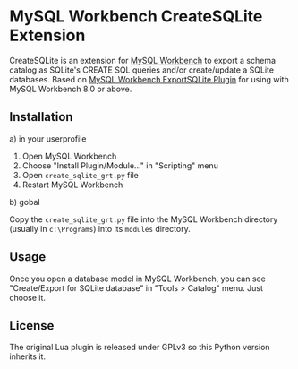 # MySQL Workbench CreateSQLite Extension

CreateSQLite is an extension for
[MySQL Workbench](http://www.mysql.com/products/workbench/) to export a schema
catalog as SQLite's CREATE SQL queries and/or create/update a SQLite databases.
Based on [MySQL Workbench ExportSQLite Plugin](https://github.com/ssstain/mysql-wb-exportsqlite) for using with
MySQL Workbench 8.0 or above.

## Installation

a) in your userprofile

1. Open MySQL Workbench
2. Choose "Install Plugin/Module..." in "Scripting" menu
3. Open `create_sqlite_grt.py` file
4. Restart MySQL Workbench

b) gobal

Copy the ```create_sqlite_grt.py``` file into the MySQL Workbench directory (usually in ```c:\Programs```) into its ```modules``` directory.

## Usage

Once you open a database model in MySQL Workbench, you can see "Create/Export for SQLite database" in "Tools > Catalog" menu. Just choose it.

## License

The original Lua plugin is released under GPLv3 so this Python version
inherits it.
